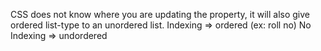 CSS does not know where you are updating the property, it will also give ordered list-type to an unordered list.
Indexing => ordered (ex: roll no)
No Indexing => undordered
